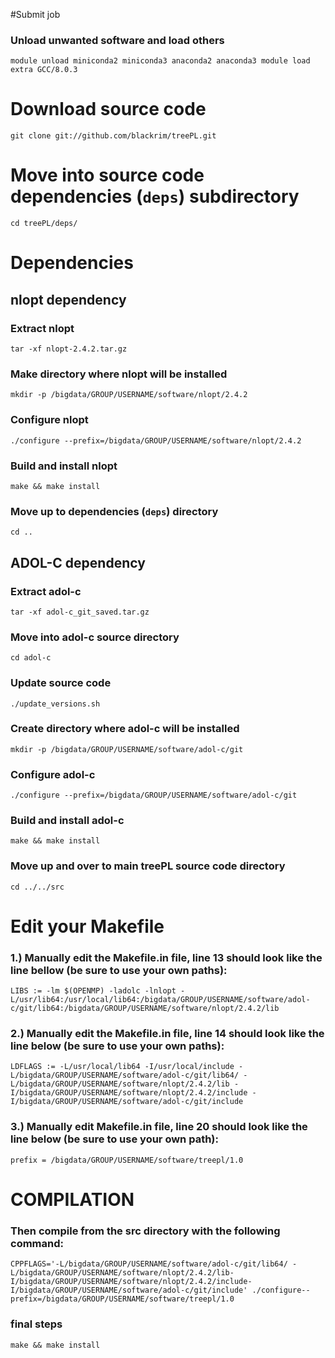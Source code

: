 #Submit job

### Unload unwanted software and load others
`module unload miniconda2 miniconda3 anaconda2 anaconda3
module load extra GCC/8.0.3`

# Download source code
`git clone git://github.com/blackrim/treePL.git`

# Move into source code dependencies (`deps`) subdirectory
`cd treePL/deps/`
# Dependencies
## nlopt dependency
### Extract nlopt
`tar -xf nlopt-2.4.2.tar.gz`

### Make directory where nlopt will be installed
`mkdir -p /bigdata/GROUP/USERNAME/software/nlopt/2.4.2`


### Configure nlopt
`./configure --prefix=/bigdata/GROUP/USERNAME/software/nlopt/2.4.2`

### Build and install nlopt
`make && make install`

### Move up to dependencies (`deps`) directory
`cd ..`

## ADOL-C dependency
### Extract adol-c
`tar -xf adol-c_git_saved.tar.gz`

### Move into adol-c source directory
`cd adol-c`
### Update source code
`./update_versions.sh`

### Create directory where adol-c will be installed
`mkdir -p /bigdata/GROUP/USERNAME/software/adol-c/git`

### Configure adol-c
`./configure --prefix=/bigdata/GROUP/USERNAME/software/adol-c/git`

### Build and install adol-c
`make && make install`

### Move up and over to main treePL source code directory
`cd ../../src`

# Edit your Makefile
### 1.) Manually edit the Makefile.in file, line 13 should look like the line bellow (be sure to use your own paths):
`LIBS := -lm $(OPENMP) -ladolc -lnlopt
-L/usr/lib64:/usr/local/lib64:/bigdata/GROUP/USERNAME/software/adol-c/git/lib64:/bigdata/GROUP/USERNAME/software/nlopt/2.4.2/lib`

### 2.) Manually edit the Makefile.in file, line 14 should look like the line below (be sure to use your own paths):
`LDFLAGS := -L/usr/local/lib64 -I/usr/local/include -L/bigdata/GROUP/USERNAME/software/adol-c/git/lib64/ -L/bigdata/GROUP/USERNAME/software/nlopt/2.4.2/lib -I/bigdata/GROUP/USERNAME/software/nlopt/2.4.2/include -I/bigdata/GROUP/USERNAME/software/adol-c/git/include`

### 3.) Manually edit Makefile.in file, line 20 should look like the line below (be sure to use your own path):
`prefix = /bigdata/GROUP/USERNAME/software/treepl/1.0`

# COMPILATION
### Then compile from the src directory with the following command:
`CPPFLAGS='-L/bigdata/GROUP/USERNAME/software/adol-c/git/lib64/
-L/bigdata/GROUP/USERNAME/software/nlopt/2.4.2/lib-I/bigdata/GROUP/USERNAME/software/nlopt/2.4.2/include-I/bigdata/GROUP/USERNAME/software/adol-c/git/include'
./configure--prefix=/bigdata/GROUP/USERNAME/software/treepl/1.0`

### final steps
`make && make install`
